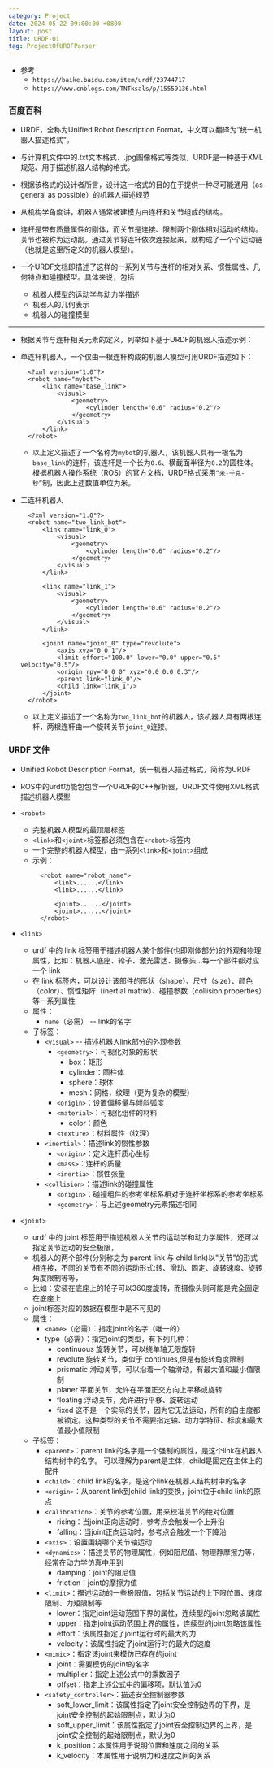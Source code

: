 ```yaml
---
category: Project
date: 2024-05-22 09:00:00 +0800
layout: post
title: URDF-01
tag: ProjectOfURDFParser
---
```


+ 参考
  + `https://baike.baidu.com/item/urdf/23744717`
  + `https://www.cnblogs.com/TNTksals/p/15559136.html`

### 百度百科

+ URDF，全称为Unified Robot Description Format，中文可以翻译为“统一机器人描述格式”。
+ 与计算机文件中的.txt文本格式、.jpg图像格式等类似，URDF是一种基于XML规范、用于描述机器人结构的格式。
+ 根据该格式的设计者所言，设计这一格式的目的在于提供一种尽可能通用（as general as possible）的机器人描述规范

+ 从机构学角度讲，机器人通常被建模为由连杆和关节组成的结构。
+ 连杆是带有质量属性的刚体，而关节是连接、限制两个刚体相对运动的结构。关节也被称为运动副。通过关节将连杆依次连接起来，就构成了一个个运动链（也就是这里所定义的机器人模型）。
+ 一个URDF文档即描述了这样的一系列关节与连杆的相对关系、惯性属性、几何特点和碰撞模型。具体来说，包括 
  + 机器人模型的运动学与动力学描述
  + 机器人的几何表示
  + 机器人的碰撞模型

---

+ 根据关节与连杆相关元素的定义，列举如下基于URDF的机器人描述示例：

+ 单连杆机器人，一个仅由一根连杆构成的机器人模型可用URDF描述如下：
  ```
    <?xml version="1.0"?>
    <robot name="mybot">  
        <link name="base_link">    
            <visual>      
                <geometry>        
                    <cylinder length="0.6" radius="0.2"/>      
                </geometry>    
            </visual>  
        </link>
    </robot>
  ``` 
  + 以上定义描述了一个名称为`mybot`的机器人，该机器人具有一根名为`base_link`的连杆，该连杆是一个长为`0.6`、横截面半径为`0.2`的圆柱体。根据机器人操作系统（ROS）的官方文档，URDF格式采用`“米-千克-秒”`制，因此上述数值单位为米。

+ 二连杆机器人
  ```
    <?xml version="1.0"?>
    <robot name="two_link_bot">
        <link name="link_0">
            <visual>
                <geometry>
                    <cylinder length="0.6" radius="0.2"/>
                </geometry>
            </visual>
        </link>
        
        <link name="link_1">
            <visual>
                <geometry>
                    <cylinder length="0.6" radius="0.2"/>
                </geometry>
            </visual>
        </link>
        
        <joint name="joint_0" type="revolute">
            <axis xyz="0 0 1"/>
            <limit effort="100.0" lower="0.0" upper="0.5" velocity="0.5"/>
            <origin rpy="0 0 0" xyz="0.0 0.0 0.3"/>
            <parent link="link_0"/>
            <child link="link_1"/>
        </joint>
    </robot>
  ``` 
  + 以上定义描述了一个名称为`two_link_bot`的机器人，该机器人具有两根连杆，两根连杆由一个旋转关节`joint_0`连接。

### URDF 文件

+ Unified Robot Description Format，统一机器人描述格式，简称为URDF
+ ROS中的urdf功能包包含一个URDF的C++解析器，URDF文件使用XML格式描述机器人模型

+ `<robot>`
  + 完整机器人模型的最顶层标签
  + `<link>`和`<joint>`标签都必须包含在`<robot>`标签内
  + 一个完整的机器人模型，由一系列`<link>`和`<joint>`组成
  + 示例：
    ```
      <robot name="robot_name">
          <link>......</link>
          <link>......</link>
          
          <joint>......</joint>
          <joint>......</joint>
      </robot>
    ``` 

+ `<link>`
  + urdf 中的 link 标签用于描述机器人某个部件(也即刚体部分)的外观和物理属性，比如：机器人底座、轮子、激光雷达、摄像头...每一个部件都对应一个 link
  + 在 link 标签内，可以设计该部件的形状（shape）、尺寸（size）、颜色（color）、惯性矩阵（inertial matrix）、碰撞参数（collision properties）等一系列属性
  + 属性：
    + `name`（必需）  --  link的名字
  + 子标签：
    + `<visual>`  --  描述机器人link部分的外观参数
      + `<geometry>`：可视化对象的形状
        + box：矩形
        + cylinder：圆柱体
        + sphere：球体
        + mesh：网格，纹理（更为复杂的模型）
      + `<origin>`：设置偏移量与倾斜弧度
      + `<material>`：可视化组件的材料
        + color：颜色
      + `<texture>`：材料属性（纹理）
    + `<inertial>`：描述link的惯性参数
      + `<origin>`：定义连杆质心坐标
      + `<mass>`：连杆的质量
      + `<inertia>`：惯性张量
    + `<collision>`：描述link的碰撞属性
      + `<origin>`：碰撞组件的参考坐标系相对于连杆坐标系的参考坐标系
      + `<geometry>`：与上述geometry元素描述相同

+ `<joint>`
  + urdf 中的 joint 标签用于描述机器人关节的运动学和动力学属性，还可以指定关节运动的安全极限，
  + 机器人的两个部件(分别称之为 parent link 与 child link)以"关节"的形式相连接，不同的关节有不同的运动形式:转、滑动、固定、旋转速度、旋转角度限制等等，
  + 比如：安装在底座上的轮子可以360度旋转，而摄像头则可能是完全固定在底座上
  + joint标签对应的数据在模型中是不可见的
  + 属性：
    + `<name>`（必需）：指定joint的名字（唯一的）
    + type（必需）：指定joint的类型，有下列几种：
      + continuous	旋转关节，可以绕单轴无限旋转
      + revolute	旋转关节，类似于 continues,但是有旋转角度限制
      + prismatic	滑动关节，可以沿着一个轴滑动，有最大值和最小值限制
      + planer	    平面关节，允许在平面正交方向上平移或旋转
      + floating	浮动关节，允许进行平移、旋转运动
      + fixed	    这不是一个实际的关节，因为它无法运动，所有的自由度都被锁定。这种类型的关节不需要指定轴、动力学特征、标度和最大值最小值限制
  + 子标签：
    + `<parent>`：parent link的名字是一个强制的属性，是这个link在机器人结构树中的名字。 可以理解为parent是主体，child是固定在主体上的配件
    + `<child>`：child link的名字，是这个link在机器人结构树中的名字
    + `<origin>`：从parent link到child link的变换，joint位于child link的原点
    + `<calibration>`：关节的参考位置，用来校准关节的绝对位置
      + rising：当joint正向运动时，参考点会触发一个上升沿
      + falling：当joint正向运动时，参考点会触发一个下降沿
    + `<axis>`：设置围绕哪个关节轴运动
    + `<dynamics>`：描述关节的物理属性，例如阻尼值、物理静摩擦力等，经常在动力学仿真中用到
      + damping：joint的阻尼值
      + friction：joint的摩擦力值
    + `<limit>`：描述运动的一些极限值，包括关节运动的上下限位置、速度限制、力矩限制等
      + lower：指定joint运动范围下界的属性，连续型的joint忽略该属性
      + upper：指定joint运动范围上界的属性，连续型的joint忽略该属性
      + effort：该属性指定了joint运行时的最大的力
      + velocity：该属性指定了joint运行时的最大的速度
    + `<mimic>`：指定该joint来模仿已存在的joint
      + joint：需要模仿的joint的名字
      + multiplier：指定上述公式中的乘数因子
      + offset：指定上述公式中的偏移项，默认值为0
    + `<safety_controller>`：描述安全控制器参数
      + soft_lower_limit：该属性指定了joint安全控制边界的下界，是joint安全控制的起始限制点，默认为0
      + soft_upper_limit：该属性指定了joint安全控制边界的上界，是joint安全控制的起始限制点，默认为0
      + k_position：本属性用于说明位置和速度之间的关系
      + k_velocity：本属性用于说明力和速度之间的关系